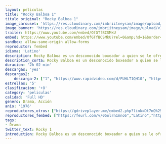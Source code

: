 ```yaml
---
layout: peliculas
title: "Rocky Balboa 1"
titulo_original: "Rocky Balboa 1"
image_carousel: 'https://res.cloudinary.com/imbriitneysam/image/upload/v1543287701/rock1-poster-min.jpg'
image_banner: 'https://res.cloudinary.com/imbriitneysam/image/upload/v1543287702/rocky1-banner-min.jpg'
trailer: https://www.youtube.com/embed/OfGTfBCSMkU
embed: https://www.youtube.com/embed/OfGTfBCSMkU?rel=0&amp;hd=1&border=0&wmode=opaque&enablejsapi=1&modestbranding=1&controls=1&showinfo=1
sandbox: allow-same-origin allow-forms
reproductor: fembed
idioma: 'Latino'
description: Rocky Balboa es un desconocido boxeador a quien se le ofrece la posibilidad de pelear por el título mundial de los pesos pesados. Con una gran fuerza de voluntad, Rocky se prepara concienzudamente para el combate y de la misma manera para los cambios que acabarán produciéndose en su vida.
description_corta: Rocky Balboa es un desconocido boxeador a quien se le ofrece la posibilidad de pelear por el título mundial de los pesos pesados. Con una gran fuerza de voluntad, Rocky se prepara concienzudamente para el combate y de la misma manera para...
duracion: '2h 02 min'
descargas: 'yes'
descargas2:
    descarga-2: ["1", "https://www.rapidvideo.com/d/FUHLT1QH10", "https://www.google.com/s2/favicons?domain=www.rapidvideo.com","RapidVideo","https://res.cloudinary.com/imbriitneysam/image/upload/v1541473684/mexico.png", "Latino", "Full HD"]
estrellas: '5'
clasificacion: '+8'
category: 'peliculas'
calidad: 'Full HD'
genero: Drama, Acción
anio: '1976'
reproductores_otros: ["https://gdriveplayer.me/embed2.php?link=Dt7mQ%252FAAwes2d6CMouwsMAm3iMQ8oPkSAdhPUi%252Fad5n4Jz4DvWiw7KldK0cuhdZCLQ%252FrnNcIzYVo8tE1kV3i0CSeOhs3G65b4FOmUmt9v3yDYdSN5YwDf5Y%252FrdBEXvPT2%252BI48e20DVSDfZd%252Fk%252FxfJA3zbfzCFDDiiOnXNNp4bociXNu4YJKMOl%252FNJdgTbLvD4n%252BwEc5NJdMlTCk9WqGgyP","Latino"]
reproductores_fembed: ["https://feurl.com/v/05olrn1mno6","Latino","https://feurl.com/v/lxyzkandlr62mgq","Latino"]
tags:
- Drama
twitter_text: Rocky 1
introduction: Rocky Balboa es un desconocido boxeador a quien se le ofrece la posibilidad de pelear por el título mundial de los pesos pesados. Con una gran fuerza de voluntad, Rocky se prepara concienzudamente para el combate y de la misma manera para..
---
```



 







